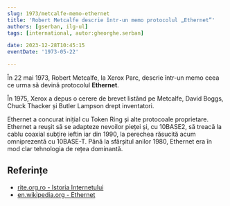 ```yaml
---
slug: 1973/metcalfe-memo-ethernet
title: 'Robert Metcalfe descrie într-un memo protocolul „Ethernet”'
authors: [gserban, ilg-ul]
tags: [international, autor:gheorghe.serban]

date: 2023-12-28T10:45:15
eventDate: '1973-05-22'

---
```


În 22 mai 1973, Robert Metcalfe, la Xerox Parc, descrie într-un memo
ceea ce urma să devină protocolul **Ethernet**.

<!-- truncate -->

În 1975, Xerox a depus o cerere de brevet listând pe Metcalfe,
David Boggs, Chuck Thacker și Butler Lampson drept inventatori.

Ethernet a concurat inițial cu Token Ring și alte protocoale
proprietare. Ethernet a reușit să se adapteze nevoilor pieței și,
cu 10BASE2, să treacă la cablu coaxial subțire ieftin iar din 1990,
la perechea răsucită acum omniprezentă cu 10BASE-T.
Până la sfârșitul anilor 1980, Ethernet era în mod clar
tehnologia de rețea dominantă.

## Referințe

- [rite.org.ro - Istoria Internetului](https://rite.org.ro/istoria-internetului/)
- [en.wikipedia.org - Ethernet](https://en.wikipedia.org/wiki/Ethernet)
